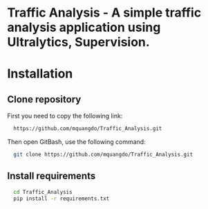 # Traffic Analysis - A simple traffic analysis application using Ultralytics, Supervision.

# Installation

## Clone repository

First you need to copy the following link:

```bash
  https://github.com/mquangdo/Traffic_Analysis.git
```
Then open GitBash, use the following command:
```bash
  git clone https://github.com/mquangdo/Traffic_Analysis.git
```
## Install requirements

```bash
  cd Traffic_Analysis
  pip install -r requirements.txt
```
